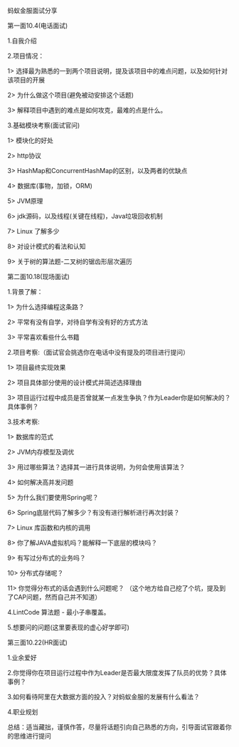 蚂蚁金服面试分享

第一面10.4(电话面试)

1.自我介绍

2.项目情况：

 1> 选择最为熟悉的一到两个项目说明，提及该项目中的难点问题，以及如何针对该项目的开展

 2> 为什么做这个项目(避免被动安排这个话题)

 3> 解释项目中遇到的难点是如何攻克，最难的点是什么。

3.基础模块考察(面试官问)

 1> 模块化的好处

 2> http协议

 3> HashMap和ConcurrentHashMap的区别，以及两者的优缺点

 4> 数据库(事物，加锁，ORM)

 5> JVM原理

 6> jdk源码，以及线程(关键在线程)，Java垃圾回收机制

 7> Linux 了解多少

 8> 对设计模式的看法和认知

 9> 关于树的算法题-二叉树的锯齿形层次遍历

第二面10.18(现场面试)

1.背景了解：

 1> 为什么选择编程这条路？

 2> 平常有没有自学，对待自学有没有好的方式方法

 3> 平常喜欢看些什么书籍

2.项目考察:（面试官会挑选你在电话中没有提及的项目进行提问）

 1> 项目最终实现效果

 2> 项目具体部分使用的设计模式并简述选择理由

 3> 项目运行过程中成员是否曾就某一点发生争执？作为Leader你是如何解决的？具体事例？

3.技术考察:

 1> 数据库的范式

 2> JVM内存模型及调优

 3> 用过哪些算法？选择其一进行具体说明，为何会使用该算法？

 4> 如何解决高并发问题

 5> 为什么我们要使用Spring呢？

 6> Spring底层代码了解多少？有没有进行解析进行再次封装？

 7> Linux 库函数和内核的调用

 8> 你了解JAVA虚拟机吗？能解释一下底层的模块吗？

 9> 有写过分布式的业务吗？

 10> 分布式存储呢？

 11> 你觉得分布式的话会遇到什么问题呢？ （这个地方给自己挖了个坑，提及到了CAP问题，然而自己并不知道）

4.LintCode 算法题 - 最小子串覆盖。

5.想要问的问题(这里要表现的虚心好学即可)

第三面10.22(HR面试)

1.业余爱好

2.你觉得你在项目运行过程中作为Leader是否最大限度发挥了队员的优势？具体事例？

3.如何看待阿里在大数据方面的投入？对蚂蚁金服的发展有什么看法？

4.职业规划

总结：适当藏拙，谨慎作答，尽量将话题引向自己熟悉的方向，引导面试官跟着你的思维进行提问
